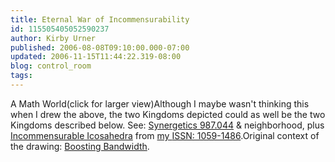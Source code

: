 ```yaml
---
title: Eternal War of Incommensurability
id: 115505405052590237
author: Kirby Urner
published: 2006-08-08T09:10:00.000-07:00
updated: 2006-11-15T11:44:22.319-08:00
blog: control_room
tags: 
---
```


[](http://photos1.blogger.com/blogger/1134/545/1600/mathworld.jpg)A Math World(click for larger view)Although I maybe wasn't thinking this when I drew the above, the two Kingdoms depicted could as well be the two Kingdoms described below.   See: [Synergetics 987.044](http://www.rwgrayprojects.com/synergetics/s09/p8700.html#987.044) & neighborhood, plus [Incommensurable Icosahedra](http://www.4dsolutions.net/synergetica/synergetica4.html) from [my ](http://www.4dsolutions.net/synergetica/synergetica1.html#top)[ISSN: 1059-1486](http://www.4dsolutions.net/synergetica/synergetica1.html#top).Original context of the drawing:  [Boosting Bandwidth](http://controlroom.blogspot.com/2006/02/boosting-bandwidth.html).